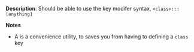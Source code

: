 __Description__: Should be able to use the key modifer syntax,  `<class>:::[anything]`

__Notes__

+ A is a convenience utility, to saves you from having to defining a `class` key
